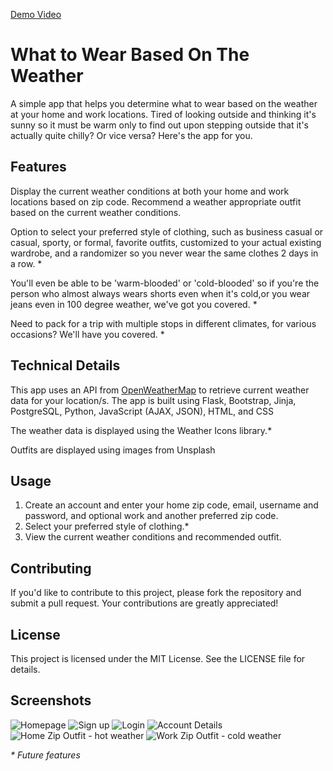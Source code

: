 [Demo Video](https://youtu.be/FJjJjRQxAVw)

# What to Wear Based On The Weather


A simple app that helps you determine what to wear based on the weather at your home and work locations.
Tired of looking outside and thinking it's sunny so it must be warm only to find out upon stepping outside 
that it's actually quite chilly? Or vice versa? Here's the app for you.

## Features


Display the current weather conditions at both your home and work locations based on zip code.
Recommend a weather appropriate outfit based on the current weather conditions.

Option to select your preferred style of clothing, such as business casual or casual, sporty, or formal, 
favorite outfits, customized to your actual existing wardrobe, and a randomizer so you never wear the same clothes 2 days in a row. *

You'll even be able to be 'warm-blooded' or 'cold-blooded' so if you're the person who almost always wears shorts even when it's cold,or you wear jeans even in 100 degree weather, we've got you covered. *

Need to pack for a trip with multiple stops in different climates, for various occasions? We'll have you covered. * 

## Technical Details
This app uses an API from [OpenWeatherMap](https://home.openweathermap.org/) to retrieve current weather data for your location/s.
The app is built using Flask, Bootstrap, Jinja, PostgreSQL,  Python, JavaScript (AJAX, JSON), HTML, and CSS

The weather data is displayed using the Weather Icons library.* 

Outfits are displayed using images from Unsplash

## Usage
1. Create an account and enter your home zip code, email, username and password, and optional work and another preferred zip code.
2. Select your preferred style of clothing.*
3. View the current weather conditions and recommended outfit.

## Contributing
If you'd like to contribute to this project, please fork the repository and submit a pull request. Your contributions are greatly appreciated! 

## License
This project is licensed under the MIT License. See the LICENSE file for details.

## Screenshots
![Homepage](https://i.imgur.com/Clfa8qt.png)
![Sign up](https://i.imgur.com/EN56R7C.png)
![Login](https://i.imgur.com/ZejgLK9.png)
![Account Details](https://i.imgur.com/3ysMXOo.png)
![Home Zip Outfit - hot weather](https://i.imgur.com/HKKQNM8.png)
![Work Zip Outfit - cold weather](https://i.imgur.com/ohSFK94.png)

_* Future features_
